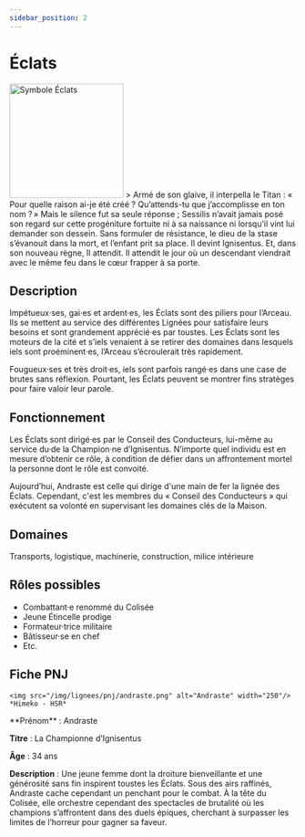 ```yaml
---
sidebar_position: 2
---
```


# Éclats

<Columns>
  <Column className="col--3">
    <img src="/img/lignees/eclats.png" alt="Symbole Éclats" width="200"/>
  </Column>
  <Column>
> Armé de son glaive, il interpella le Titan : « Pour quelle raison ai-je été créé ? Qu’attends-tu que j’accomplisse en ton nom ? » Mais le silence fut sa seule réponse ; Sessilis n’avait jamais posé son regard sur cette progéniture fortuite ni à sa naissance ni lorsqu’il vint lui demander son dessein. Sans formuler de résistance, le dieu de la stase s’évanouit dans la mort, et l’enfant prit sa place. Il devint Ignisentus.
Et, dans son nouveau règne, Il attendit. Il attendit le jour où un descendant viendrait avec le même feu dans le cœur frapper à sa porte.
  </Column>
</Columns>

## Description

Impétueux·ses, gai·es et ardent·es, les Éclats sont des piliers pour l’Arceau. Ils se mettent au service des différentes Lignées pour satisfaire leurs besoins et sont grandement apprécié·es par toustes. Les Éclats sont les moteurs de la cité et s’iels venaient à se retirer des domaines dans lesquels iels sont proéminent·es, l’Arceau s’écroulerait très rapidement.

Fougueux·ses et très droit·es, iels sont parfois rangé·es dans une case de brutes sans réflexion. Pourtant, les Éclats peuvent se montrer fins stratèges pour faire valoir leur parole.

## Fonctionnement

Les Éclats sont dirigé·es par le Conseil des Conducteurs, lui-même au service du·de la Champion·ne d’Ignisentus. N’importe quel individu est en mesure d’obtenir ce rôle, à condition de défier dans un affrontement mortel la personne dont le rôle est convoité.

Aujourd’hui, Andraste est celle qui dirige d'une main de fer la lignée des Éclats. Cependant, c'est les membres du « Conseil des Conducteurs » qui exécutent sa volonté en supervisant les domaines clés de la Maison.

## Domaines

Transports, logistique, machinerie, construction, milice intérieure

## Rôles possibles

- Combattant·e renommé du Colisée
- Jeune Étincelle prodige
- Formateur·trice militaire
- Bâtisseur·se en chef
- Etc.

## Fiche PNJ

<Columns>
  <Column className='col--4'>

    <img src="/img/lignees/pnj/andraste.png" alt="Andraste" width="250"/>
    *Himeko - HSR*

  </Column>
  <Column>
**Prénom** : Andraste

**Titre** : La Championne d’Ignisentus

**Âge** : 34 ans

**Description** : Une jeune femme dont la droiture bienveillante et une générosité sans fin inspirent toustes les Éclats. Sous des airs raffinés, Andraste cache cependant un penchant pour le combat. À la tête du Colisée, elle orchestre cependant des spectacles de brutalité où les champions s’affrontent dans des duels épiques, cherchant à surpasser les limites de l’horreur pour gagner sa faveur.
</Column>
</Columns>

